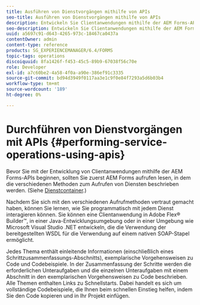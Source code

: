 ```yaml
---
title: Ausführen von Dienstvorgängen mithilfe von APIs
seo-title: Ausführen von Dienstvorgängen mithilfe von APIs
description: Entwickeln Sie Clientanwendungen mithilfe der AEM Forms-APIs.
seo-description: Entwickeln Sie Clientanwendungen mithilfe der AEM Forms-APIs.
uuid: a5697c91-d643-4265-973c-18467ca0437a
contentOwner: admin
content-type: reference
products: SG_EXPERIENCEMANAGER/6.4/FORMS
topic-tags: operations
discoiquuid: 8fa1426f-f453-45c5-89b9-67038f56c70e
role: Developer
exl-id: a7c60be2-4a58-4f0a-a90e-386ef91c3335
source-git-commit: bd94d3949f0117aa3e1c9f0e84f7293a5d6b03b4
workflow-type: tm+mt
source-wordcount: '189'
ht-degree: 0%

---
```


# Durchführen von Dienstvorgängen mit APIs {#performing-service-operations-using-apis}

Bevor Sie mit der Entwicklung von Clientanwendungen mithilfe der AEM Forms-APIs beginnen, sollten Sie zuerst AEM Forms aufrufen lesen, in dem die verschiedenen Methoden zum Aufrufen von Diensten beschrieben werden. (Siehe [Dienstcontainer](/help/forms/developing/service-container.md#service-container).)

Nachdem Sie sich mit den verschiedenen Aufrufmethoden vertraut gemacht haben, können Sie lernen, wie Sie programmatisch mit jedem Dienst interagieren können. Sie können eine Clientanwendung in Adobe Flex® Builder™, in einer Java-Entwicklungsumgebung oder in einer Umgebung wie Microsoft Visual Studio .NET entwickeln, die die Verwendung der bereitgestellten WSDL für die Verwendung auf einem nativen SOAP-Stapel ermöglicht.

Jedes Thema enthält einleitende Informationen (einschließlich eines Schrittzusammenfassungs-Abschnitts), exemplarische Vorgehensweisen zu Code und Codebeispiele. In der Zusammenfassung der Schritte werden die erforderlichen Unteraufgaben und die einzelnen Unteraufgaben mit einem Abschnitt in den exemplarischen Vorgehensweisen zu Code beschrieben. Alle Themen enthalten Links zu Schnellstarts. Dabei handelt es sich um vollständige Codebeispiele, die Ihnen beim schnellen Einstieg helfen, indem Sie den Code kopieren und in Ihr Projekt einfügen.
